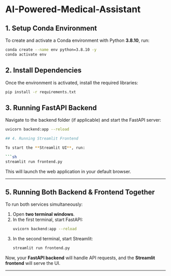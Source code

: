 # AI-Powered-Medical-Assistant

## 1. Setup Conda Environment

To create and activate a Conda environment with Python **3.8.10**, run:

```sh
conda create --name env python=3.8.10 -y
conda activate env
```

## 2. Install Dependencies

Once the environment is activated, install the required libraries:

```sh
pip install -r requirements.txt
```

## 3. Running FastAPI Backend

Navigate to the backend folder (if applicable) and start the FastAPI server:

```sh
uvicorn backend:app --reload

## 4. Running Streamlit Frontend

To start the **Streamlit UI**, run:

```sh
streamlit run frontend.py
```

This will launch the web application in your default browser.

---

## 5. Running Both Backend & Frontend Together

To run both services simultaneously:

1. Open **two terminal windows**.
2. In the first terminal, start FastAPI:
   ```sh
   uvicorn backend:app --reload
   ```
3. In the second terminal, start Streamlit:
   ```sh
   streamlit run frontend.py
   ```

Now, your **FastAPI backend** will handle API requests, and the **Streamlit frontend** will serve the UI.

---


 
